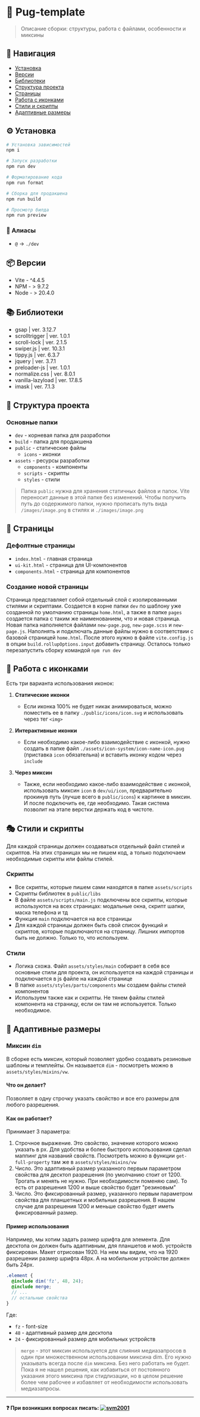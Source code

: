 # 🚀 Pug-template 

> Описание сборки: структуры, работа с файлами, особенности и миксины

## 🔗 Навигация

- [Установка](#-установка)
- [Версии](#-версии)
- [Библиотеки](#-библиотеки)
- [Структура проекта](#-структура-проекта)
- [Страницы](#-страницы)
- [Работа с иконками](#-работа-с-иконками)
- [Стили и скрипты](#-стили-и-скрипты)
- [Адаптивные размеры](#-адаптивные-размеры)

## ⚙️ Установка

```bash
# Установка зависимостей
npm i

# Запуск разработки
npm run dev

# Форматирование кода
npm run format

# Сборка для продакшена
npm run build

# Просмотр билда
npm run preview
```

### 🔑 Алиасы

- `@` → `./dev`

## 📦 Версии

- Vite - ^4.4.5
- NPM - > 9.7.2
- Node - > 20.4.0

## 📚 Библиотеки

- gsap | ver. 3.12.7
- scrolltrigger | ver. 1.0.1
- scroll-lock | ver. 2.1.5
- swiper.js | ver. 10.3.1
- tippy.js | ver. 6.3.7
- jquery | ver. 3.7.1
- preloader-js | ver. 1.0.1
- normalize.css | ver. 8.0.1
- vanilla-lazyload | ver. 17.8.5
- imask | ver. 7.1.3

## 📁 Структура проекта

### Основные папки

- `dev` - корневая папка для разработки
- `build` - папка для продакшена
- `public` - статические файлы
  - `icons` - иконки
- `assets` - ресурсы разработки
  - `components` - компоненты
  - `scripts` - скрипты
  - `styles` - стили

> Папка `public` нужна для хранения статичных файлов и папок. Vite переносит данные в этой папке без изменений. Чтобы получить путь до содержимого папки, нужно прописать путь вида `/images/image.png` в стилях и `./images/image.png`

## 📃 Страницы

### Дефолтные страницы

- `index.html` - главная страница
- `ui-kit.html` - страница для UI-компонентов
- `components.html` - страница для компонентов

### Создание новой страницы

Страница представляет собой отдельный слой с изолированными стилями и скриптами. Создается в корне папки `dev` по шаблону уже созданной по умолчанию страницы `home.html`, а также в папке `pages` создается папка с таким же наименованием, что и новая страница. Новая папка наполняется файлами `new-page.pug`, `new-page.scss` и `new-page.js`. Наполнять и подключать данные файлы нужно в соответствии с базовой страницей `home.html`. После этого нужно в файле `vite.config.js` в опции `build.rollupOptions.input` добавить страницу. Осталось только перезапустить сборку командой `npm run dev`

## 🎨 Работа с иконками

Есть три варианта использования иконок:

1. **Статические иконки**
   - Если иконка 100% не будет никак анимироваться, можно поместить ее в папку `./public/icons/icon.svg` и использовать через тег `<img>`

2. **Интерактивные иконки**
   - Если необходимо какое-либо взаимодействие с иконкой, нужно создать в папке файл `./assets/icon-system/icon-name-icon.pug` (приставка ` icon ` обязательна) и вставить иконку кодом через `include`

3. **Через миксин**
   - Также, если необходимо какое-либо взаимодействие с иконкой, использовать миксин `icon` в `dev/ui/icon`, предварительно прокинув путь (лучше всего в `public/icons`) к картинке в миксин. И после подключить ее, где необходимо. Такая система позволит на этапе верстки держать код в чистоте.

## 🎭 Стили и скрипты

Для каждой страницы должен создаваться отдельный файл стилей и скриптов. На этих страницах мы не пишем код, а только подключаем необходимые скрипты или файлы стилей.

### Скрипты
- Все скрипты, которые пишем сами находятся в папке `assets/scripts`
- Скрипты библиотек в `public/libs`
- В файле `assets/scripts/main.js` подключены все скрипты, которые используются на всех страницах: модальные окна, скрипт шапки, маска телефона и тд
- Функция `main` подключается на все страницы
- Для каждой страницы должен быть свой список функций и скриптов, которые подключаются на страницу. Лишних импортов быть не должно. Только то, что используем.

### Стили
- Логика схожа. Файл `assets/styles/main` собирает в себя все основные стили для проекта, он используется на каждой страницы и подключается в js файле на каждой странице
- В папке `assets/styles/parts/components` мы создаем файлы стилей компонентов
- Используем также как и скрипты. Не тянем файлы стилей компонента на страницу, если он там не используется. Только необходимое.

## 📱 Адаптивные размеры

### Миксин `dim`

В сборке есть миксин, который позволяет удобно создавать резиновые шаблоны и темплейты. Он называется `dim` - посмотреть можно в `assets/styles/mixins/vw`.

#### Что он делает?

 Позволяет в одну строчку указать свойство и все его размеры для любого разрешения.

#### Как он работает?

Принимает 3 параметра:
1. Строчное выражение. Это свойство, значение которого можно указать в px. Для удобства и более быстрого использования сделал маппинг для названий свойств. Посмотреть можно в функции `get-full-property` там же в `assets/styles/mixins/vw`
2. Число. Это адаптивный размер указанного первым параметром свойства для десктоп разрешения (по умолчанию стоит от 1200. Трогать и менять не нужно. При необходимости поменяю сам). То есть от разрешения 1200 и выше свойство будет "резиновым"
3. Число. Это фиксированный размер, указанного первым параметром свойства для планшетных и мобильных разрешения. В нашем случае для разрешения 1200 и меньше свойство будет иметь фиксированный размер.

#### Пример использования

Например, мы хотим задать размер шрифта для элемента. Для десктопа он должен быть адаптивным, для планшетов и моб. устройств фиксирован. Макет отрисован 1920. На нем мы видим, что на 1920 разрешении размер шрифта 48px. А на мобильном устройстве должен быть 24px.

```scss
.element {
  @include dim('fz', 48, 24);
  @include merge;
  // ...
  // остальные свойства
}
```

Где:
- `fz` - font-size
- `48` - адаптивный размер для десктопа
- `24` - фиксированный размер для мобильных устройств

> `merge` - этот миксин используется для слияния медиазапросов в один при множественном использовании миксина dim. Его нужно указывать всегда после `dim` миксина. Без него работать не будет. Пока я не нашел решения, как избавиться от постоянного указания этого миксина при стидлизации, но в целом решение более чем рабочее и избавляет от необходимости использовать медиазапросы.

---

#### ❓ При возникших вопросах писать: [![svm2001](https://img.shields.io/badge/Telegram-2CA5E0?style=flat-square&logo=telegram&logoColor=white)](https://t.me/svm_2001) 